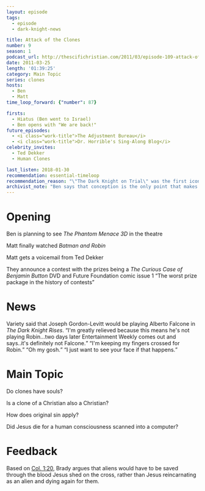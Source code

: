 ```yaml
---
layout: episode
tags:
  - episode
  - dark-knight-news 

title: Attack of the Clones
number: 9
season: 1
podcast_url: http://thescifichristian.com/2011/03/episode-109-attack-of-the-clones/
date: 2011-03-25
length: '01:39:25'
category: Main Topic
series: clones
hosts:
  - Ben
  - Matt
time_loop_forward: {"number": 87}

firsts: 
  - Hiatus (Ben went to Israel) 
  - Ben opens with "We are back!"
future_episodes: 
  - <i class="work-title">The Adjustment Bureau</i>
  - <i class="work-title">Dr. Horrible's Sing-Along Blog</i>
celebrity_invites: 
  - Ted Dekker
  - Human Clones

last_listen: 2018-01-30
recommendation: essential-timeloop
recommendation_reason: "\"The Dark Knight on Trial\" was the first iconic episode; \"Attack of the Clones\" is the first great episode. Prepare to have your mind expanded and your beliefs challenged."
archivist_note: "Ben says that conception is the only point that makes sense for us to say scientifically that life begins, and so this is when a soul enters a body. I think you could also make the case for when the heart starts beating. This gets around the question that identical twins pose: if the soul enters the body at conception, what happens when the twins split after a few days? Does another soul get created? Does the first soul split in two?"
---
```

# Opening
Ben is planning to see <i class="work-title">The Phantom Menace 3D</i> in the theatre

Matt finally watched <i class="work-title">Batman and Robin</i>

Matt gets a voicemail from Ted Dekker 

They announce a contest with the prizes being a <i class="work-title">The Curious Case of Benjamin Button</i> DVD and Future Foundation comic issue 1 <q class="ben inline">The worst prize package in the history of contests</q>



# News
<div class="quote">
  <span class="quote-context is-size-6">Variety said that Joseph Gordon-Levitt would be playing Alberto Falcone in <i class="work-title">The Dark Knight Rises</i>.</span>
  <q class="ben">I'm greatly relieved because this means he's not playing Robin...two days later Entertainment Weekly comes out and says..it's definitely not Falcone.</q>
  <q class="matt">I'm keeping my fingers crossed for Robin.</q>
  <q class="ben">Oh my gosh.</q>
  <q class="matt">I just want to see your face if that happens.</q>
</div>



# Main Topic
Do clones have souls? 

Is a clone of a Christian also a Christian? 

How does original sin apply?

Did Jesus die for a human consciousness scanned into a computer? 



# Feedback
Based on [Col. 1:20](https://www.biblegateway.com/passage/?search=col+1%3A20&version=ESV), Brady argues that aliens would have to be saved through the blood Jesus shed on the cross, rather than Jesus reincarnating as an alien and dying again for them.